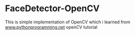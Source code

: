 # FaceDetector-OpenCV

This is simple implementation of OpenCV which i learned from www.pythonprogramming.net openCV tutorial
